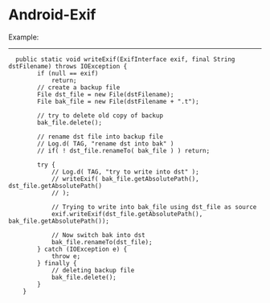 Android-Exif
============


Example:
************
      
      public static void writeExif(ExifInterface exif, final String dstFilename) throws IOException {
      		if (null == exif)
      			return;
      		// create a backup file
      		File dst_file = new File(dstFilename);
      		File bak_file = new File(dstFilename + ".t");
      
      		// try to delete old copy of backup
      		bak_file.delete();
      
      		// rename dst file into backup file
      		// Log.d( TAG, "rename dst into bak" )
      		// if( ! dst_file.renameTo( bak_file ) ) return;
      
      		try {
      			// Log.d( TAG, "try to write into dst" );
      			// writeExif( bak_file.getAbsolutePath(), dst_file.getAbsolutePath()
      			// );
      
      			// Trying to write into bak_file using dst_file as source
      			exif.writeExif(dst_file.getAbsolutePath(), bak_file.getAbsolutePath());
      
      			// Now switch bak into dst
      			bak_file.renameTo(dst_file);
      		} catch (IOException e) {
      			throw e;
      		} finally {
      			// deleting backup file
      			bak_file.delete();
      		}
      	}
